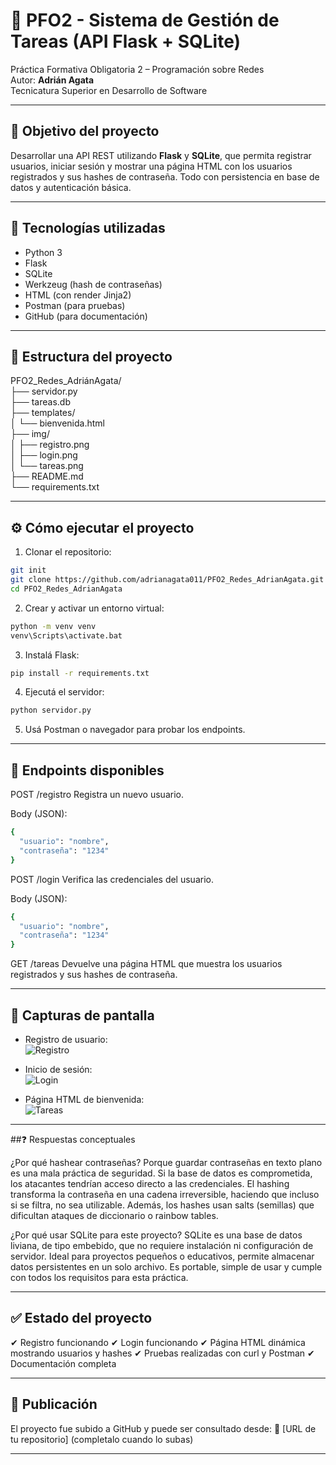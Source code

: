 # 📌 PFO2 - Sistema de Gestión de Tareas (API Flask + SQLite)

Práctica Formativa Obligatoria 2 – Programación sobre Redes  
Autor: **Adrián Agata**  
Tecnicatura Superior en Desarrollo de Software  

---

## 🎯 Objetivo del proyecto

Desarrollar una API REST utilizando **Flask** y **SQLite**, que permita registrar usuarios, iniciar sesión y mostrar una página HTML con los usuarios registrados y sus hashes de contraseña. Todo con persistencia en base de datos y autenticación básica.

---

## 🧱 Tecnologías utilizadas

- Python 3
- Flask
- SQLite
- Werkzeug (hash de contraseñas)
- HTML (con render Jinja2)
- Postman (para pruebas)
- GitHub (para documentación)

---

## 📁 Estructura del proyecto

PFO2_Redes_AdriánAgata/<br>
├── servidor.py<br>
├── tareas.db<br>
├── templates/<br>
│ └── bienvenida.html<br>
├── img/<br>
│ ├── registro.png<br>
│ ├── login.png<br>
│ └── tareas.png<br>
├── README.md<br>
└── requirements.txt<br>

---

## ⚙️ Cómo ejecutar el proyecto

1. Clonar el repositorio:
```bash
git init
git clone https://github.com/adrianagata011/PFO2_Redes_AdrianAgata.git
cd PFO2_Redes_AdrianAgata
```

2. Crear y activar un entorno virtual:
```bash
python -m venv venv
venv\Scripts\activate.bat
```
3. Instalá Flask:
```bash
pip install -r requirements.txt
```

4. Ejecutá el servidor:
```bash
python servidor.py
```

5. Usá Postman o navegador para probar los endpoints.

---

## 🔗 Endpoints disponibles

POST /registro
Registra un nuevo usuario.

Body (JSON):

```bash
{
  "usuario": "nombre",
  "contraseña": "1234"
}
```

POST /login
Verifica las credenciales del usuario.

Body (JSON):

```bash
{
  "usuario": "nombre",
  "contraseña": "1234"
}
```

GET /tareas
Devuelve una página HTML que muestra los usuarios registrados y sus hashes de contraseña.

---

## 🧪 Capturas de pantalla

- Registro de usuario:  
  ![Registro](img/registro.png)

- Inicio de sesión:  
  ![Login](img/login.png)

- Página HTML de bienvenida:  
  ![Tareas](img/tareas.png)

---

##❓ Respuestas conceptuales

¿Por qué hashear contraseñas?
Porque guardar contraseñas en texto plano es una mala práctica de seguridad. Si la base de datos es comprometida, los atacantes tendrían acceso directo a las credenciales. El hashing transforma la contraseña en una cadena irreversible, haciendo que incluso si se filtra, no sea utilizable. Además, los hashes usan salts (semillas) que dificultan ataques de diccionario o rainbow tables.

¿Por qué usar SQLite para este proyecto?
SQLite es una base de datos liviana, de tipo embebido, que no requiere instalación ni configuración de servidor. Ideal para proyectos pequeños o educativos, permite almacenar datos persistentes en un solo archivo. Es portable, simple de usar y cumple con todos los requisitos para esta práctica.

---

## ✅ Estado del proyecto
✔ Registro funcionando
✔ Login funcionando
✔ Página HTML dinámica mostrando usuarios y hashes
✔ Pruebas realizadas con curl y Postman
✔ Documentación completa

---

## 🚀 Publicación
El proyecto fue subido a GitHub y puede ser consultado desde:
🔗 [URL de tu repositorio] (completalo cuando lo subas)

---
